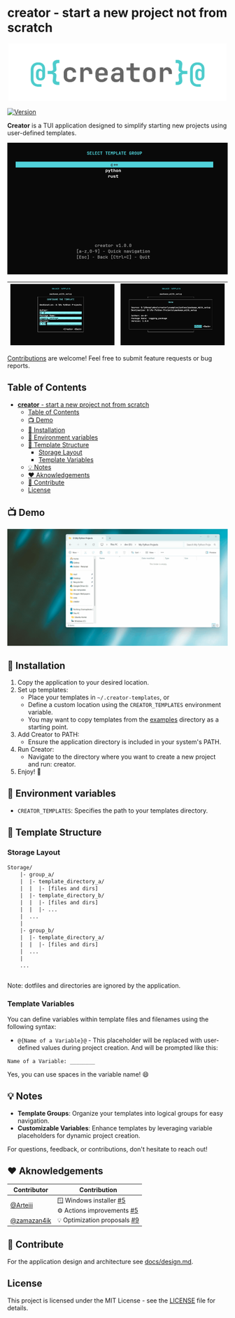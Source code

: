 # **creator** - start a new project not from scratch

<p align="center">
<img src="docs/README/logo.drawio.png" alt="logo" width="500"/>
</p>

<!-- table for screenshots -->

[![Version](https://img.shields.io/github/v/tag/an-dr/creator?filter=v*&label=Version&color=67cdcc)](https://github.com/an-dr/creator/releases)

**Creator** is a TUI application designed to simplify starting new projects using user-defined templates.

<p align="center">
<img src="docs/README/screen1.png" alt="screenshot1" width="600"/>
</p>


| ![screenshot2](docs/README/screen2.png) | ![screenshot3](docs/README/screen3.png) |
| --------------------------------------- | --------------------------------------- |


[Contributions](#-contribute) are welcome! Feel free to submit feature requests or bug reports.


## Table of Contents

- [**creator** - start a new project not from scratch](#creator---start-a-new-project-not-from-scratch)
    - [Table of Contents](#table-of-contents)
    - [📺 Demo](#-demo)
    - [🚀 Installation](#-installation)
    - [🌱 Environment variables](#-environment-variables)
    - [📂 Template Structure](#-template-structure)
        - [Storage Layout](#storage-layout)
        - [Template Variables](#template-variables)
    - [💡 Notes](#-notes)
    - [❤️ Aknowledgements](#️-aknowledgements)
    - [🤝 Contribute](#-contribute)
    - [License](#license)

## 📺 Demo

![demo](docs/README/demo.gif)

## 🚀 Installation

1. Copy the application to your desired location.
2. Set up templates:
    - Place your templates in `~/.creator-templates`, or
    - Define a custom location using the `CREATOR_TEMPLATES` environment variable.
    - You may want to copy templates from the [examples](examples) directory as a starting point.
3. Add Creator to PATH:
    - Ensure the application directory is included in your system's PATH.
4. Run Creator:
    - Navigate to the directory where you want to create a new project and run: creator.
5. Enjoy! 🎉

## 🌱 Environment variables

- `CREATOR_TEMPLATES`: Specifies the path to your templates directory.

## 📂 Template Structure

### Storage Layout

```plaintext
Storage/
    |- group_a/
    |  |- template_directory_a/
    |  |  |- [files and dirs]
    |  |- template_directory_b/
    |  |  |- [files and dirs]
    |  |  |- ...
    |  ...
    |
    |- group_b/
    |  |- template_directory_a/
    |  |  |- [files and dirs]
    |  ...
    |
    ...
    
```

Note: dotfiles and directories are ignored by the application.

### Template Variables

You can define variables within template files and filenames using the following syntax:

- `@{Name of a Variable}@` - This placeholder will be replaced with user-defined values during project creation. And will be prompted like this:

```plaintext
Name of a Variable: ________
```

Yes, you can use spaces in the variable name! 😄



## 💡 Notes

- **Template Groups**: Organize your templates into logical groups for easy navigation.
- **Customizable Variables**: Enhance templates by leveraging variable placeholders for dynamic project creation.

For questions, feedback, or contributions, don't hesitate to reach out!

## ❤️ Aknowledgements

| Contributor | Contribution |
| ----------- | ------------ |
| [@Arteiii](https://github.com/Arteiii) | 🪟 Windows installer [#5](https://github.com/an-dr/creator/pull/5) <br> ⚙️ Actions improvements [#5](https://github.com/an-dr/creator/pull/5)
| [@zamazan4ik](https://github.com/zamazan4ik) | 💡 Optimization proposals [#9](https://github.com/an-dr/creator/issues/9) |

## 🤝 Contribute

For the application design and architecture see [docs/design.md](docs/design.md).

## License

This project is licensed under the MIT License - see the [LICENSE](LICENSE) file for details.

